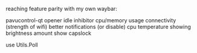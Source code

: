 reaching feature parity with my own waybar:

pavucontrol-qt opener
idle inhibitor
cpu/memory usage
connectivity (strength of wifi)
better notifications (or disable)
cpu temperature
showing brightness amount
show capslock

use Utils.Poll
